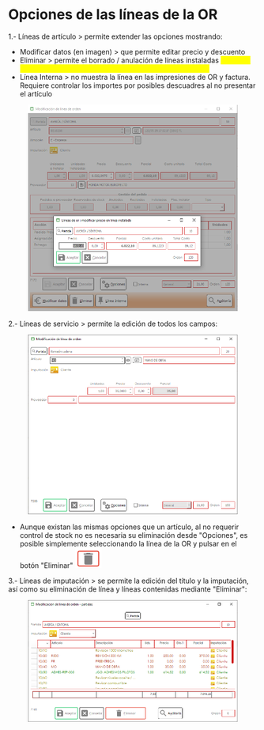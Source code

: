 # Opciones de las líneas de la OR

1.- Líneas de artículo > permite extender las opciones mostrando:

* Modificar datos (en imagen) > que permite editar precio y descuento
* Eliminar > permite el borrado / anulación de líneas instaladas <mark style="color:yellow;">(requiere activación de check en la serie de ordenes de reparación)</mark>
* Línea Interna > no muestra la línea en las impresiones de OR y factura. Requiere controlar los importes por posibles descuadres al no presentar el artículo

<figure><img src="../../../../.gitbook/assets/imagen (165).png" alt=""><figcaption></figcaption></figure>

2.- Líneas de servicio > permite la edición de todos los campos:

<figure><img src="../../../../.gitbook/assets/imagen (168).png" alt=""><figcaption></figcaption></figure>

* Aunque existan las mismas opciones que un artículo, al no requerir control de stock no es necesaria su eliminación desde "Opciones", es posible simplemente seleccionando la línea de la OR y pulsar en el botón "Eliminar" ![](<../../../../.gitbook/assets/imagen (36).png>)

3.- Líneas de imputación > se permite la edición del título y la imputación, así como su eliminación de línea y líneas contenidas mediante "Eliminar":

<figure><img src="../../../../.gitbook/assets/imagen (161).png" alt=""><figcaption></figcaption></figure>

